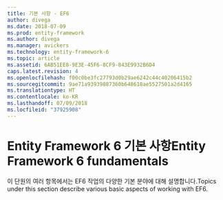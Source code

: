 ```yaml
---
title: 기본 사항 - EF6
author: divega
ms.date: 2018-07-09
ms.prod: entity-framework
ms.author: divega
ms.manager: avickers
ms.technology: entity-framework-6
ms.topic: article
ms.assetid: 6AB51EE8-9E3E-45F6-8CF9-843E9932B6D4
caps.latest.revision: 4
ms.openlocfilehash: f00c0be3fc27793d0b29ae6242c44c40206415b2
ms.sourcegitcommit: 9ae71a93939887360b648618ae5527501a2d4165
ms.translationtype: HT
ms.contentlocale: ko-KR
ms.lasthandoff: 07/09/2018
ms.locfileid: "37925908"
---
```

# <a name="entity-framework-6-fundamentals"></a><span data-ttu-id="87b7d-102">Entity Framework 6 기본 사항</span><span class="sxs-lookup"><span data-stu-id="87b7d-102">Entity Framework 6 fundamentals</span></span>
<span data-ttu-id="87b7d-103">이 단원의 여러 항목에서는 EF6 작업의 다양한 기본 분야에 대해 설명합니다.</span><span class="sxs-lookup"><span data-stu-id="87b7d-103">Topics under this section describe various basic aspects of working with EF6.</span></span>

